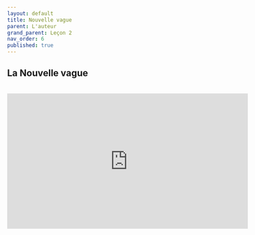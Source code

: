 ```yaml
---
layout: default
title: Nouvelle vague
parent: L'auteur
grand_parent: Leçon 2
nav_order: 6
published: true
---
```

## La Nouvelle vague

<br>

<iframe width="560" height="315" src="https://www.youtube.com/embed/F29qpDq2wgc?si=7dCsdSsaJ8uxW12U" title="YouTube video player" frameborder="0" allow="accelerometer; autoplay; clipboard-write; encrypted-media; gyroscope; picture-in-picture; web-share" allowfullscreen></iframe>